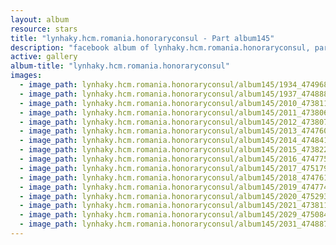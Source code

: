 ```yaml
---
layout: album
resource: stars
title: "lynhaky.hcm.romania.honoraryconsul - Part album145"
description: "facebook album of lynhaky.hcm.romania.honoraryconsul, part album145."
active: gallery
album-title: "lynhaky.hcm.romania.honoraryconsul"
images:
  - image_path: lynhaky.hcm.romania.honoraryconsul/album145/1934_474968609_1155601212590504_1888835937739116037_n.jpg
  - image_path: lynhaky.hcm.romania.honoraryconsul/album145/1937_474888719_1154983072652318_6647312362765114538_n.jpg
  - image_path: lynhaky.hcm.romania.honoraryconsul/album145/2010_473811243_1154248356059123_5346483895678152402_n.jpg
  - image_path: lynhaky.hcm.romania.honoraryconsul/album145/2011_473806291_1154248162725809_1455623035964216850_n.jpg
  - image_path: lynhaky.hcm.romania.honoraryconsul/album145/2012_473807217_1154248096059149_1188050969488183092_n.jpg
  - image_path: lynhaky.hcm.romania.honoraryconsul/album145/2013_474760433_1154248199392472_5795822701819250690_n.jpg
  - image_path: lynhaky.hcm.romania.honoraryconsul/album145/2014_474841337_1154248079392484_4849580410908774927_n.jpg
  - image_path: lynhaky.hcm.romania.honoraryconsul/album145/2015_473822794_1154248336059125_5708176952852609298_n.jpg
  - image_path: lynhaky.hcm.romania.honoraryconsul/album145/2016_474775147_1154248322725793_1213576305038439228_n.jpg
  - image_path: lynhaky.hcm.romania.honoraryconsul/album145/2017_475179565_1154247976059161_3819195518697606123_n.jpg
  - image_path: lynhaky.hcm.romania.honoraryconsul/album145/2018_474761776_1154248219392470_1380103164318714740_n.jpg
  - image_path: lynhaky.hcm.romania.honoraryconsul/album145/2019_474774932_1154248269392465_8535511078667798602_n.jpg
  - image_path: lynhaky.hcm.romania.honoraryconsul/album145/2020_475293290_1154248222725803_3070360015940961171_n.jpg
  - image_path: lynhaky.hcm.romania.honoraryconsul/album145/2021_473811575_1154248386059120_5744473099967477997_n.jpg
  - image_path: lynhaky.hcm.romania.honoraryconsul/album145/2029_475084918_1154246706059288_3458034129395911568_n.jpg
  - image_path: lynhaky.hcm.romania.honoraryconsul/album145/2031_474887000_1154246839392608_8138505644411432113_n.jpg
---
```

